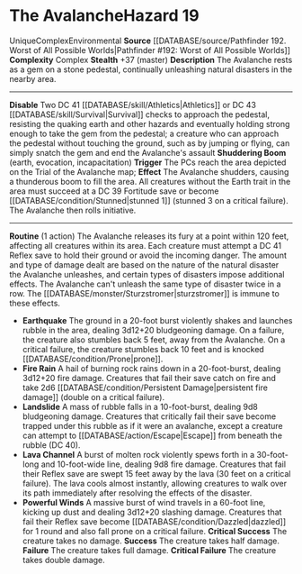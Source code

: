 ﻿---
ac: null
all_resistance: null
complexity: Complex
element: null
fortitude: null
hardness: null
hazard_type: Environmental
hp: null
id: '397'
immunity: null
level: '19'
name: The Avalanche
rarity: Unique
reflex: null
resistance: null
rus_type_level: null
school: null
source: '[[DATABASE/source/Pathfinder 192. Worst of All Possible Worlds|Pathfinder
  #192: Worst of All Possible Worlds]]'
trait:
- '[[DATABASE/trait/Complex|Complex]]'
- '[[DATABASE/trait/Environmental|Environmental]]'
- '[[DATABASE/trait/Unique|Unique]]'
type: Hazard
weakness: null
will: null

---
# The Avalanche<span class="item-type">Hazard 19</span>

<span class="trait-unique item-trait">Unique</span><span class="item-trait">Complex</span><span class="item-trait">Environmental</span>
**Source** [[DATABASE/source/Pathfinder 192. Worst of All Possible Worlds|Pathfinder #192: Worst of All Possible Worlds]]
**Complexity** Complex
**Stealth** +37 (master)
**Description** The Avalanche rests as a gem on a stone pedestal, continually unleashing natural disasters in the nearby area.

---
**Disable** Two DC 41 [[DATABASE/skill/Athletics|Athletics]] or DC 43 [[DATABASE/skill/Survival|Survival]] checks to approach the pedestal, resisting the quaking earth and other hazards and eventually holding strong enough to take the gem from the pedestal; a creature who can approach the pedestal without touching the ground, such as by jumping or flying, can simply snatch the gem and end the Avalanche's assault
**Shuddering Boom** (earth, evocation, incapacitation) **Trigger** The PCs reach the area depicted on the Trial of the Avalanche map; **Effect** The Avalanche shudders, causing a thunderous boom to fill the area. All creatures without the Earth trait in the area must succeed at a DC 39 Fortitude save or become [[DATABASE/condition/Stunned|stunned 1]] (stunned 3 on a critical failure). The Avalanche then rolls initiative.

---
**Routine** (1 action) The Avalanche releases its fury at a point within 120 feet, affecting all creatures within its area. Each creature must attempt a DC 41 Reflex save to hold their ground or avoid the incoming danger. The amount and type of damage dealt are based on the nature of the natural disaster the Avalanche unleashes, and certain types of disasters impose additional effects. The Avalanche can't unleash the same type of disaster twice in a row. The [[DATABASE/monster/Sturzstromer|sturzstromer]] is immune to these effects.

* **Earthquake** The ground in a 20-foot burst violently shakes and launches rubble in the area, dealing 3d12+20 bludgeoning damage. On a failure, the creature also stumbles back 5 feet, away from the Avalanche. On a critical failure, the creature stumbles back 10 feet and is knocked [[DATABASE/condition/Prone|prone]].
* **Fire Rain** A hail of burning rock rains down in a 20-foot-burst, dealing 3d12+20 fire damage. Creatures that fail their save catch on fire and take 2d6 [[DATABASE/condition/Persistent Damage|persistent fire damage]] (double on a critical failure).
* **Landslide** A mass of rubble falls in a 10-foot-burst, dealing 9d8 bludgeoning damage. Creatures that critically fail their save become trapped under this rubble as if it were an avalanche, except a creature can attempt to [[DATABASE/action/Escape|Escape]] from beneath the rubble (DC 40).
* **Lava Channel** A burst of molten rock violently spews forth in a 30-foot-long and 10-foot-wide line, dealing 9d8 fire damage. Creatures that fail their Reflex save are swept 15 feet away by the lava (30 feet on a critical failure). The lava cools almost instantly, allowing creatures to walk over its path immediately after resolving the effects of the disaster.
* **Powerful Winds** A massive burst of wind travels in a 60-foot line, kicking up dust and dealing 3d12+20 slashing damage. Creatures that fail their Reflex save become [[DATABASE/condition/Dazzled|dazzled]] for 1 round and also fall prone on a critical failure. **Critical Success** The creature takes no damage. **Success** The creature takes half damage. **Failure** The creature takes full damage. **Critical Failure** The creature takes double damage.